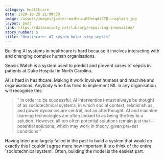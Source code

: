 ```yaml
---
category: healthcare
date: 2020-10-25 21:00:00
image: /assets/images/javier-matheu-AHDeiqdiC7Q-unsplash.jpg
layout: post
link: https://datasociety.net/library/repairing-innovation/
story_number: 5
title: "Healthcare: AI system helps stop sepsis"
---
```


Building AI systems in healthcare is hard because it involves interacting with and changing complex human organisations.

Sepsis Watch is a system used to predict and prevent cases of sepsis in patients at Duke Hospital in North Carolina. 

AI is hard in healthcare. Making it work involves humans and machine and organisations. Anybody who has tried to implement ML in any organisation will recognise this:

> " in order to be successful, AI interventions must always be thought of as sociotechnical systems, in which social context, relationships, and power dynamics are central, not an afterthought. AI and machine learning technologies are often looked to as being the key to a solution. However, all too often potential solutions remain just that—potential solutions, which may work in theory, given pre-set conditions."

Having tried and largely failed in the past to build a system that would do exactly this I couldn't agree more how important it is o think of the entire 'sociotechnical system'. Often, building the model is the easiest part.

